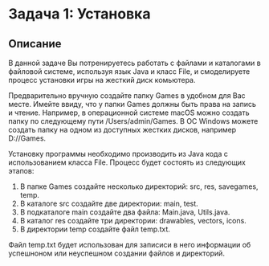 # Задача 1: Установка
## Описание

В данной задаче Вы потренируетесь работать с файлами и каталогами в файловой системе, используя язык Java и класс File, и смоделируете процесс установки игры на жесткий диск комьютера.

Предварительно вручную создайте папку Games в удобном для Вас месте. Имейте ввиду, что у папки Games должны быть права на запись и чтение. Например, в операционной системе macOS можно создать папку по следующему пути /Users/admin/Games. В ОС Windows можете создать папку на одном из доступных жестких дисков, например D://Games.

Установку программы необходимо производить из Java кода с использованием класса File. Процесс будет состоять из следующих этапов:

1. В папке Games создайте несколько директорий: src, res, savegames, temp.
2. В каталоге src создайте две директории: main, test.
3. В подкаталоге main создайте два файла: Main.java, Utils.java.
4. В каталог res создайте три директории: drawables, vectors, icons.
5. В директории temp создайте файл temp.txt.

Файл temp.txt будет использован для записиси в него информации об успешноном или неуспешном создании файлов и директорий.